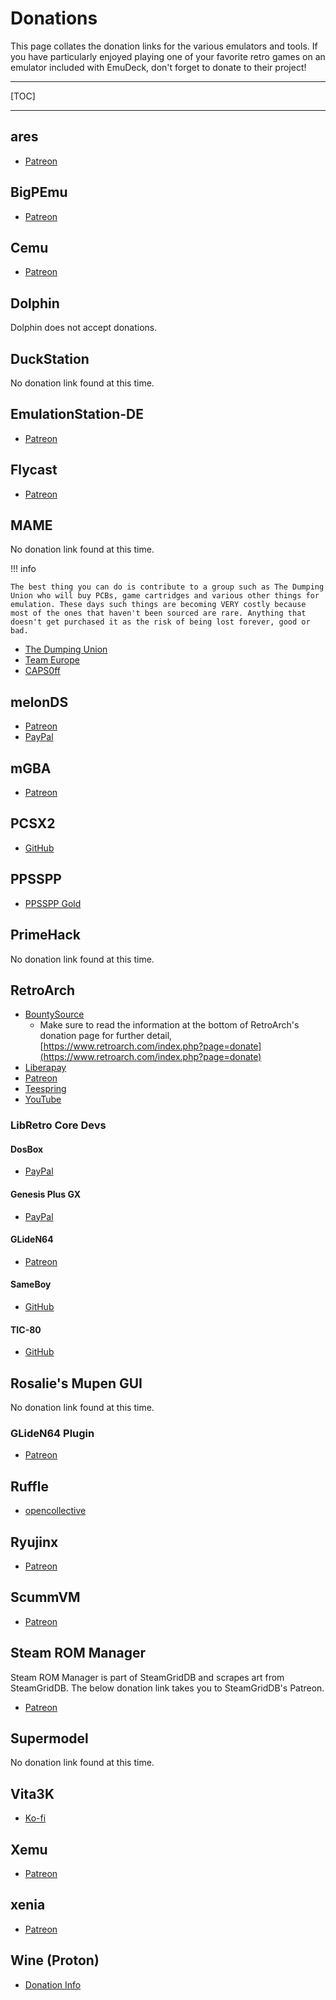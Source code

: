 # Donations

This page collates the donation links for the various emulators and tools. If you have particularly enjoyed playing one of your favorite retro games on an emulator included with EmuDeck, don't forget to donate to their project!

***

[TOC]

***

## ares

* [Patreon](https://www.patreon.com/LukeUsher)

## BigPEmu

* [Patreon](https://www.patreon.com/richwhitehouse)

## Cemu

* [Patreon](https://www.patreon.com/cemu)

## Dolphin

Dolphin does not accept donations. 

## DuckStation

No donation link found at this time. 

## EmulationStation-DE

* [Patreon](https://www.patreon.com/es_de)

## Flycast

* [Patreon](https://www.paypal.com/paypalme/FlycastEmu)

## MAME

No donation link found at this time. 

!!! info

    The best thing you can do is contribute to a group such as The Dumping Union who will buy PCBs, game cartridges and various other things for emulation. These days such things are becoming VERY costly because most of the ones that haven't been sourced are rare. Anything that doesn't get purchased it as the risk of being lost forever, good or bad.

* [The Dumping Union](https://arcade.vastheman.com/dunion/)
* [Team Europe](https://team-europe.blogspot.com/)
* [CAPS0ff](https://caps0ff.blogspot.com/)

## melonDS

* [Patreon](https://www.patreon.com/Arisotura)
* [PayPal](https://www.paypal.com/paypalme/Arisotura)

## mGBA

* [Patreon](https://www.patreon.com/mgba)

## PCSX2

* [GitHub](https://github.com/sponsors/PCSX2)

## PPSSPP

* [PPSSPP Gold](https://www.ppsspp.org/buygold)

## PrimeHack

No donation link found at this time. 

## RetroArch

* [BountySource](https://salt.bountysource.com/checkout/amount?team=libretro)
    * Make sure to read the information at the bottom of RetroArch's donation page for further detail, [https://www.retroarch.com/index.php?page=donate](https://www.retroarch.com/index.php?page=donate)
* [Liberapay](https://liberapay.com/Libretro/donate)
* [Patreon](https://www.patreon.com/libretro)
* [Teespring](https://teespring.com/stores/retroarch)
* [YouTube](https://www.youtube.com/channel/UCjAimkVp-G_o6HK5MXujk9A/join)

### LibRetro Core Devs

#### DosBox

* [PayPal](https://www.paypal.com/donate?token=r9dOdm-zuEj54bgUf-nNj8t-9BgFaNJ2MDQY9DgUZDiDFwKl5B3-SXc_EAYZfwh0LXd18K0VUCc_ZX_h)

#### Genesis Plus GX

* [PayPal](https://www.paypal.com/donate/?cmd=_s-xclick&hosted_button_id=DDWLXHLNN2JY4&ssrt=1710457425915)

#### GLideN64

* [Patreon](https://www.patreon.com/Gliden64)

#### SameBoy

* [GitHub](https://github.com/sponsors/LIJI32)

#### TIC-80

* [GitHub](https://github.com/sponsors/nesbox)

## Rosalie's Mupen GUI

No donation link found at this time.

### GLideN64 Plugin

* [Patreon](https://www.patreon.com/Gliden64)

## Ruffle

* [opencollective](https://opencollective.com/ruffle)

## Ryujinx

* [Patreon](https://www.patreon.com/ryujinx)

## ScummVM

* [Patreon](https://www.scummvm.org/donate-with-paypal)

## Steam ROM Manager

Steam ROM Manager is part of SteamGridDB and scrapes art from SteamGridDB. The below donation link takes you to SteamGridDB's Patreon.

* [Patreon](https://www.patreon.com/steamgriddb)

## Supermodel

No donation link found at this time. 

## Vita3K

* [Ko-fi](https://ko-fi.com/vita3k/tiers)

## Xemu

* [Patreon](https://www.patreon.com/mborgerson)

## xenia

* [Patreon](https://www.patreon.com/xenia_project)

## Wine (Proton)

* [Donation Info](https://www.winehq.org/donate)
